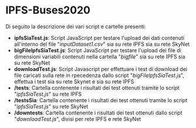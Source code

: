 # IPFS-Buses2020
Di seguito la descrizione dei vari script e cartelle presenti:
- <b>ipfsSiaTest.js</b>: Script JavaScript per testare l'upload dei dati contenuti all'interno del file "<i>inputDataset1.csv</i>" sia su rete IPFS sia su rete SkyNet
- <b>bigFileIpfsSiaTest.js</b>: Script JavaScript per testare l'upload dei file di dimensioni variabili contenuti nella cartella "<i>bigfile</i>" sia su rete IPFS sia su rete SkyNet
- <b>downloadTest.js</b>: Script Javascript per effettuare i test di download dei file caricati sulla rete in rpecedenza dallo script "<i>bigFileIpfsSiaTest.js</i>", effettua i test sia su rete Skynet e sia su rete IPFS
- <b>/tests</b>: Cartella contenente i risultati dei test ottenuti tramite lo script "<i>ipfsSiaTest.js</i>" su rete IPFS
- <b>/testsSia</b>: Cartella contenente i risultati dei test ottenuti tramite lo script "<i>ipfsSiaTest.js</i>" su rete SkyNet
- <b>/downtests</b>: Cartella contenente i risultati dei test ottenuti dallo script "<i>downloadTest.js</i>", divisi per rete IPFS e rete SkyNet
